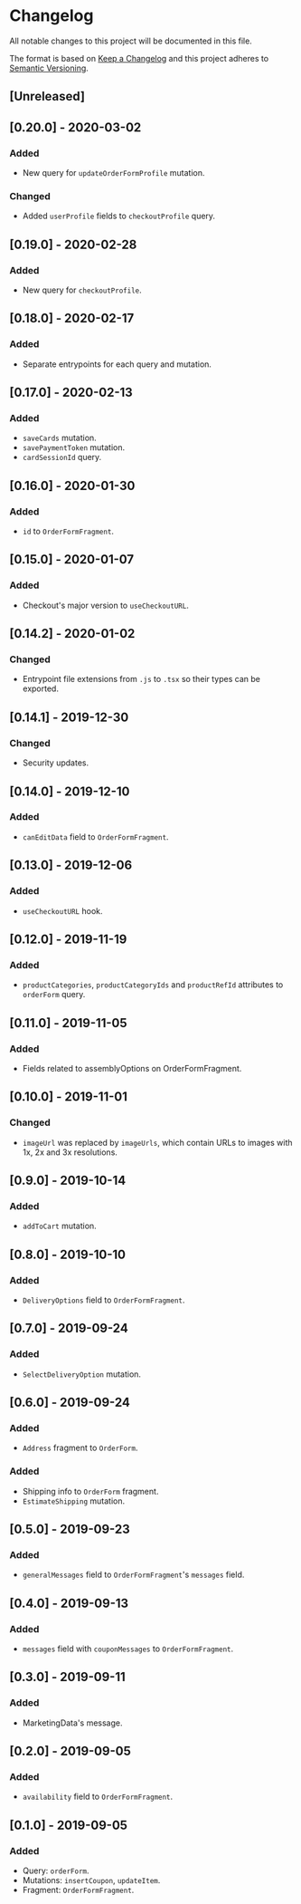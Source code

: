 # Changelog

All notable changes to this project will be documented in this file.

The format is based on [Keep a Changelog](http://keepachangelog.com/en/1.0.0/)
and this project adheres to [Semantic Versioning](http://semver.org/spec/v2.0.0.html).

## [Unreleased]

## [0.20.0] - 2020-03-02

### Added

- New query for `updateOrderFormProfile` mutation.

### Changed

- Added `userProfile` fields to `checkoutProfile` query.

## [0.19.0] - 2020-02-28

### Added

- New query for `checkoutProfile`.

## [0.18.0] - 2020-02-17

### Added

- Separate entrypoints for each query and mutation.

## [0.17.0] - 2020-02-13

### Added

- `saveCards` mutation.
- `savePaymentToken` mutation.
- `cardSessionId` query.

## [0.16.0] - 2020-01-30

### Added

- `id` to `OrderFormFragment`.

## [0.15.0] - 2020-01-07

### Added

- Checkout's major version to `useCheckoutURL`.

## [0.14.2] - 2020-01-02

### Changed

- Entrypoint file extensions from `.js` to `.tsx` so their types can be exported.

## [0.14.1] - 2019-12-30

### Changed

- Security updates.

## [0.14.0] - 2019-12-10

### Added

- `canEditData` field to `OrderFormFragment`.

## [0.13.0] - 2019-12-06

### Added

- `useCheckoutURL` hook.

## [0.12.0] - 2019-11-19

### Added

- `productCategories`, `productCategoryIds` and `productRefId` attributes to `orderForm` query.

## [0.11.0] - 2019-11-05

### Added

- Fields related to assemblyOptions on OrderFormFragment.

## [0.10.0] - 2019-11-01

### Changed

- `imageUrl` was replaced by `imageUrls`, which contain URLs to images with 1x, 2x and 3x resolutions.

## [0.9.0] - 2019-10-14

### Added

- `addToCart` mutation.

## [0.8.0] - 2019-10-10

### Added

- `DeliveryOptions` field to `OrderFormFragment`.

## [0.7.0] - 2019-09-24

### Added

- `SelectDeliveryOption` mutation.

## [0.6.0] - 2019-09-24

### Added

- `Address` fragment to `OrderForm`.

### Added

- Shipping info to `OrderForm` fragment.
- `EstimateShipping` mutation.

## [0.5.0] - 2019-09-23

### Added

- `generalMessages` field to `OrderFormFragment`'s `messages` field.

## [0.4.0] - 2019-09-13

### Added

- `messages` field with `couponMessages` to `OrderFormFragment`.

## [0.3.0] - 2019-09-11

### Added

- MarketingData's message.

## [0.2.0] - 2019-09-05

### Added

- `availability` field to `OrderFormFragment`.

## [0.1.0] - 2019-09-05

### Added

- Query: `orderForm`.
- Mutations: `insertCoupon`, `updateItem`.
- Fragment: `OrderFormFragment`.
